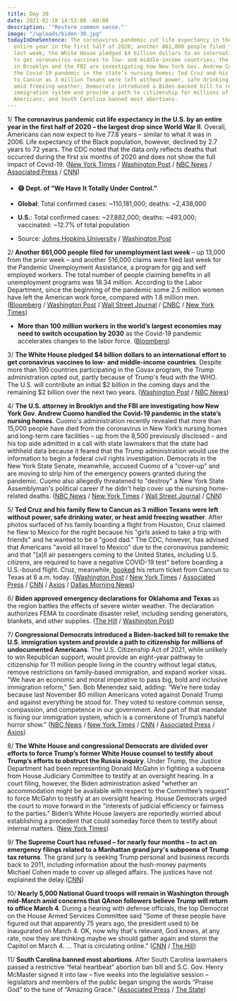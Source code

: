 ```yaml
---
title: Day 30
date: 2021-02-18 14:53:00 -08:00
description: '"Restore common sense."'
image: "/uploads/biden-30.jpg"
todayInOneSentence: The coronavirus pandemic cut life expectancy in the U.S. by an
  entire year in the first half of 2020; another 861,000 people filed for unemployment
  last week; the White House pledged $4 billion dollars to an international effort
  to get coronavirus vaccines to low- and middle-income countries; the U.S. attorney
  in Brooklyn and the FBI are investigating how New York Gov. Andrew Cuomo handled
  the Covid-19 pandemic in the state’s nursing homes; Ted Cruz and his family flew
  to Cancun as 3 million Texans were left without power, safe drinking water, or heat
  amid freezing weather; Democrats introduced a Biden-backed bill to remake the U.S.
  immigration system and provide a path to citizenship for millions of undocumented
  Americans; and South Carolina banned most abortions.
---
```


1/ **The coronavirus pandemic cut life expectancy in the U.S. by an entire year in the first half of 2020 – the largest drop since World War II**. Overall, Americans can now expect to live 77.8 years – similar to what it was in 2006. Life expectancy of the Black population, however, declined by 2.7 years to 72 years. The CDC noted that the data only reflects deaths that occurred during the first six months of 2020 and does not show the full impact of Covid-19. ([New York Times](https://www.nytimes.com/2021/02/18/us/covid-life-expectancy.html) / [Washington Post](https://www.washingtonpost.com/health/life-expectancy-covid-us/2021/02/17/ae9b71fe-713c-11eb-93be-c10813e358a2_story.html) / [NBC News](https://www.nbcnews.com/news/us-news/covid-19-cuts-u-s-life-expectancy-year-first-half-n1258219) / [Associated Press](https://apnews.com/article/us-life-expectancy-huge-decline-f4caaf4555563d09e927f1798136a869) / [CNN](https://www.cnn.com/2021/02/18/health/life-expectancy-fell-pandemic/index.html))

* #### 😷 Dept. of "We Have It Totally Under Control."

* **Global**: Total confirmed cases: \~110,181,000; deaths: \~2,438,000

* **U.S.**: Total confirmed cases: \~27,882,000; deaths: \~493,000; vaccinated: \~12.7% of total population

* Source: [Johns Hopkins University](https://coronavirus.jhu.edu/map.html) / [Washington Post](https://www.washingtonpost.com/graphics/2020/health/covid-vaccine-states-distribution-doses/)

2/ **Another 861,000 people filed for unemployment last week** – up 13,000 from the prior week – and another 516,000 claims were filed last week for the Pandemic Unemployment Assistance, a program for gig and self employed workers. The total number of people claiming benefits in all unemployment programs was 18.34 million. According to the Labor Department, since the beginning of the pandemic some 2.5 million women have left the American work force, compared with 1.8 million men. ([Bloomberg](https://www.bloomberg.com/news/articles/2021-02-18/u-s-initial-jobless-claims-unexpectedly-rise-for-a-second-week?sref=MIBMEEoj) / [Washington Post](https://www.washingtonpost.com/business/2021/02/18/unemployment-claims-pandemic-february/) / [Wall Street Journal](https://www.wsj.com/articles/weekly-jobless-claims-coronavirus-02-18-2021-11613607535) / [CNBC](https://www.cnbc.com/2021/02/18/us-jobless-claims-.html) / [New York Times](https://www.nytimes.com/live/2021/02/18/us/joe-biden-news/harris-says-women-leaving-the-work-force-because-of-the-pandemic-is-a-national-emergency))

* **More than 100 million workers in the world’s largest economies may need to switch occupation by 2030** as the Covid-19 pandemic accelerates changes to the labor force. ([Bloomberg](https://www.bloomberg.com/news/articles/2021-02-18/100-million-workers-may-need-to-switch-occupation-by-2030-chart?sref=MIBMEEoj))

3/ **The White House pledged $4 billion dollars to an international effort to get coronavirus vaccines to low- and middle-income countries**. Despite more than 190 countries participating in the Covax program, the Trump administration opted out, partly because of Trump's feud with the WHO. The U.S. will contribute an initial $2 billion in the coming days and the remaining $2 billion over the next two years. ([Washington Post](https://www.washingtonpost.com/world/2021/02/18/5-percent-vaccine-donations-france/) / [NBC News](https://www.nbcnews.com/politics/white-house/u-s-will-send-2-billion-global-covid-vaccine-program-n1258295))

4/ **The U.S. attorney in Brooklyn and the FBI are investigating how New York Gov. Andrew Cuomo handled the Covid-19 pandemic in the state’s nursing homes**. Cuomo's administration recently revealed that more than 15,000 people have died from the coronavirus in New York’s nursing homes and long-term care facilities – up from the 8,500 previously disclosed – and his top aide admitted in a call with state lawmakers that the state had withheld data because it feared that the Trump administration would use the information to begin a federal civil rights investigation. Democrats in the New York State Senate, meanwhile, accused Cuomo of a "cover-up" and are moving to strip him of the emergency powers granted during the pandemic. Cuomo also allegedly threatened to "destroy" a New York State Assemblyman's political career if he didn't help cover up the nursing home-related deaths. ([NBC News](https://www.nbcnews.com/news/us-news/u-s-attorney-fbi-investigating-cuomo-s-handling-nursing-home-n1258207) / [New York Times](https://www.nytimes.com/2021/02/17/nyregion/cuomo-nursing-homes-deaths.html) / [Wall Street Journal](https://www.wsj.com/articles/u-s-prosecutors-investigating-how-cuomo-administration-handled-covid-19-in-nursing-homes-11613624562) / [CNN](https://www.cnn.com/2021/02/17/politics/cuomo-ron-kim-nursing-home/index.html))

5/ **Ted Cruz and his family flew to Cancun as 3 million Texans were left without power, safe drinking water, or heat amid freezing weather**. After photos surfaced of his family boarding a flight from Houston, Cruz claimed he flew to Mexico for the night because his "girls asked to take a trip with friends" and he wanted to be a "good dad." The CDC, however, has advised that Americans "avoid all travel to Mexico" due to the coronavirus pandemic and that "\[a\]ll air passengers coming to the United States, including U.S. citizens, are required to have a negative COVID-19 test" before boarding a U.S.-bound flight. Cruz, meanwhile, [booked](https://twitter.com/PeterAlexander/status/1362509981346635781) his return ticket from Cancun to Texas at 6 a.m. today. ([Washington Post](https://www.washingtonpost.com/powerpost/ted-cruz-cancun-texas-storm/2021/02/18/ff0fd950-71ea-11eb-93be-c10813e358a2_story.html) / [New York Times](https://www.nytimes.com/2021/02/18/us/ted-cruz-cancun.html) / [Associated Press](https://apnews.com/article/ted-cruz-mexico-vacation-amid-storm-b0cdc326db95bf25d93de9e877e05862) / [CNN](https://www.cnn.com/2021/02/18/politics/ted-cruz-cancun-texas-disaster-electricity-power-water/index.html) / [Axios](https://www.axios.com/ted-cruz-cancun-texas-power-outage-4db50ae3-5f40-408b-9ee1-efe1478928ad.html) / [Dallas Morning News](https://www.dallasnews.com/news/politics/2021/02/18/barbs-fly-at-ted-cruz-for-heading-to-cancun-as-millions-in-texas-freeze-without-power/))

6/ **Biden approved emergency declarations for Oklahoma and Texas** as the region battles the effects of severe winter weather. The declaration authorizes FEMA to coordinate disaster relief, including sending generators, blankets, and other supplies. ([The Hill](https://thehill.com/homenews/administration/539253-fema-sending-generators-fuel-to-texas-amid-power-outages) / [Washington Post](https://www.washingtonpost.com/weather/2021/02/18/winter-storm-weather-live-updates/#link-FJHNYZD23VAR3NWSQYBIOZKIKY))

7/ **Congressional Democrats introduced a Biden-backed bill to remake the U.S. immigration system and provide a path to citizenship for millions of undocumented Americans**. The U.S. Citizenship Act of 2021, while unlikely to win Republican support, would provide an eight-year pathway to citizenship for 11 million people living in the country without legal status, remove restrictions on family-based immigration, and expand worker visas. "We have an economic and moral imperative to pass big, bold and inclusive immigration reform," Sen. Bob Menendez said, adding: “We’re here today because last November 80 million Americans voted against Donald Trump and against everything he stood for. They voted to restore common sense, compassion, and competence in our government. And part of that mandate is fixing our immigration system, which is a cornerstone of Trump’s hateful horror show.” ([NBC News](https://www.nbcnews.com/politics/immigration/white-house-throws-support-behind-democratic-immigration-bill-ahead-rollout-n1258206) / [New York Times](https://www.nytimes.com/live/2021/02/18/us/joe-biden-news/congressional-democrats-roll-out-bidens-immigration-plan-offering-an-eight-year-path-to-citizenship) / [CNN](https://www.cnn.com/2021/02/18/politics/biden-immigration-legislation/) / [Associated Press](https://apnews.com/article/biden-democrats-new-immigration-bill-b80ff43f84438d487f274abb93b0447d) / [Axios](https://www.axios.com/biden-immigration-bill-congress-22672807-4920-464b-8289-aa5137308e23.html))

8/ **The White House and congressional Democrats are divided over efforts to force Trump’s former White House counsel to testify about Trump’s efforts to obstruct the Russia inquiry**. Under Trump, the Justice Department had been representing Donald McGahn in fighting a subpoena from House Judiciary Committee to testify at an oversight hearing. In a court filing, however, the Biden administration asked "whether an accommodation might be available with respect to the Committee’s request" to force McGahn to testify at an oversight hearing. House Democrats urged the court to move forward in the "interests of judicial efficiency or fairness to the parties." Biden’s White House lawyers are reportedly worried about establishing a precedent that could someday force them to testify about internal matters. ([New York Times](https://www.nytimes.com/live/2021/02/18/us/joe-biden-news/house-democrats-and-biden-aides-are-split-over-efforts-to-get-an-ex-trump-aide-to-testify-to-congress))

9/ **The Supreme Court has refused – for nearly four months – to act on emergency filings related to a Manhattan grand jury's subpoena of Trump tax returns**. The grand jury is seeking Trump personal and business records back to 2011, including information about the hush-money payments Michael Cohen made to cover up alleged affairs. The justices have not explained the delay.([CNN](https://www.cnn.com/2021/02/18/politics/supreme-court-trump-taxes-vance/index.html))

10/ **Nearly 5,000 National Guard troops will remain in Washington through mid-March amid concerns that QAnon followers believe Trump will return to office March 4**. During a hearing with defense officials, the top Democrat on the House Armed Services Committee said “Some of these people have figured out that apparently 75 years ago, the president used to be inaugurated on March 4. OK, now why that's relevant, God knows, at any rate, now they are thinking maybe we should gather again and storm the Capitol on March 4. ... That is circulating online." ([CNN](https://www.cnn.com/2021/02/17/politics/national-guard-qanon-concerns/) / [The Hill](https://thehill.com/policy/defense/539328-nearly-5000-national-guard-troops-to-stay-in-dc-over-concerns-of-potential))

11/ **South Carolina banned most abortions**. After South Carolina lawmakers passed a restrictive “fetal heartbeat” abortion ban bill and S.C. Gov. Henry McMaster signed it into law – five weeks into the legislative session – legislators and members of the public began singing the words “Praise God” to the tune of “Amazing Grace.” ([Associated Press](https://apnews.com/article/sc-governor-signs-abortion-ban-2cd9e039d63fb071427db688d7ef8f05) / [The State](https://www.thestate.com/news/politics-government/article249317175.html#storylink=cpy))